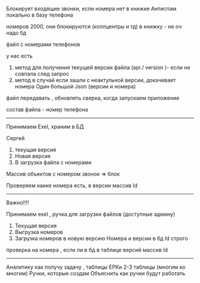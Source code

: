 Блокирует входящие звонки, если номера нет в книжке
Антиспам
локально в базу телефона 

номеров 2000, они блокируются (коллцентры и тд)
в книжку - не оч 
надо бд 

файл с номерами телефонов 

у нас есть 
1. метод для получения текущей версии файла (api / version )- если не совпала след запрос
2. метод в случай если зашли с неактульной версии, докачивает номера 
Один большой Json (версии и номера)

файл передавать , обновлять 
сверка, когда запускаем приложение 

состав файла - номер телефона 

---
Принимаем Exel, храним в БД


Сергей
1. текущая версия 
2. Новая версия 
3. В загрузка файла с номерами

Массив объектов с номером 
звонок => блок 

Проверяем каике номера есть, 
в версии массив Id 

----
Важно!!!!

Принимаем exel , ручка для загрузки файлов (доступные админу)
1. Текущая версия 
2. Выгрузка номеров
3. Загрузка номеров в новую версию 
Номера и версии в бд
Id строго 

проверка на номера , если ли в бд 
в таблице версий массив Id


---
Аналитику как получу задачу , таблицы ЕРКи 2-3 таблицы (многим ко многим)
Ручки, которые создам 
Объяснить как ручки будут работать 
